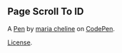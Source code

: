 Page Scroll To ID
-----------------


A [Pen](http://codepen.io/mariacheline/pen/MJwVPR) by [maria cheline](http://codepen.io/mariacheline) on [CodePen](http://codepen.io/).

[License](http://codepen.io/mariacheline/pen/MJwVPR/license).